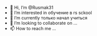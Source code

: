 - 👋 Hi, I’m @Rusmak31
- 👀 I’m interested in  обучение в rs sckool
- 🌱 I’m currently  только начал  учиться 
- 💞️ I’m looking to collaborate on ...
- 📫 How to reach me ...

<!---
Rusmak31/Rusmak31 is a ✨ special ✨ repository because its `README.md` (this file) appears on your GitHub profile.
You can click the Preview link to take a look at your changes.
--->
